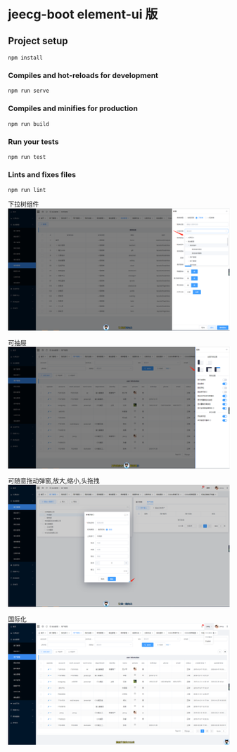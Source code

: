 # jeecg-boot element-ui 版

## Project setup
```
npm install
```

### Compiles and hot-reloads for development
```
npm run serve
```

### Compiles and minifies for production
```
npm run build
```

### Run your tests
```
npm run test
```

### Lints and fixes files
```
npm run lint
```
下拉树组件
![image](https://github.com/869123771/element-pro/blob/master/screenshort/%E4%B8%8B%E6%8B%89%E6%A0%91.png)

可抽屉
![image](https://github.com/869123771/element-pro/blob/master/screenshort/%E5%8F%AF%E6%8B%96%E6%8B%BD%E6%8A%BD%E5%B1%89.png)

可随意拖动弹窗,放大,缩小,头拖拽
![image](https://github.com/869123771/element-pro/blob/master/screenshort/%E5%8F%AF%E9%9A%8F%E6%84%8F%E6%8B%96%E6%8B%BD%E5%BC%B9%E7%AA%97.png)

国际化
![image](https://github.com/869123771/element-pro/blob/master/screenshort/%E5%9B%BD%E9%99%85%E5%8C%96.png)

